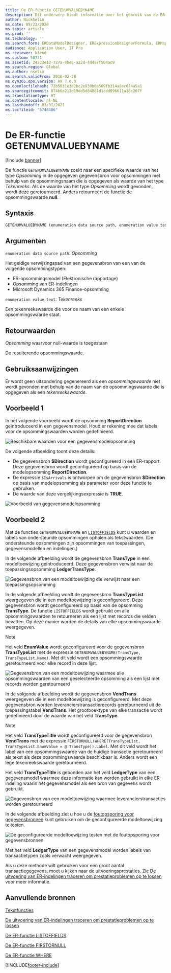 ```yaml
---
title: De ER-functie GETENUMVALUEBYNAME
description: Dit onderwerp biedt informatie over het gebruik van de ER-functie (Elektronische rapportage) GETENUMVALUEBYNAME.
author: NickSelin
ms.date: 09/23/2020
ms.topic: article
ms.prod: ''
ms.technology: ''
ms.search.form: ERDataModelDesigner, ERExpressionDesignerFormula, ERMappedFormatDesigner, ERModelMappingDesigner
audience: Application User, IT Pro
ms.reviewer: kfend
ms.custom: 58771
ms.assetid: 24223e13-727a-4be6-a22d-4d427f504ac9
ms.search.region: Global
ms.author: nselin
ms.search.validFrom: 2016-02-28
ms.dyn365.ops.version: AX 7.0.0
ms.openlocfilehash: 72b5831e3d2bc2e839b0a569fb314a8ec074a5a1
ms.sourcegitcommit: 074b6e212d19dd5d84881d1cdd096611a18c207f
ms.translationtype: HT
ms.contentlocale: nl-NL
ms.lasthandoff: 03/31/2021
ms.locfileid: "5746406"
---
```

# <a name="getenumvaluebyname-er-function"></a>De ER-functie GETENUMVALUEBYNAME

[!include [banner](../includes/banner.md)]

De functie `GETENUMVALUEBYNAME` zoekt naar een specifieke waarde van het type *Opsomming* in de opgegeven gegevensbron voor opsommingen met behulp van de opsommingsnaam die is opgegeven als waarde van het type *Tekenreeks*. Als de waarde van het type *Opsomming* wordt gevonden, wordt deze geretourneerd. Anders retourneert de functie de opsommingswaarde **null**.

## <a name="syntax"></a>Syntaxis

```vb
GETENUMVALUEBYNAME (enumeration data source path, enumeration value text)
```

## <a name="arguments"></a>Argumenten

`enumeration data source path`: *Opsomming*

Het geldige verwijzingspad van een gegevensbron van een van de volgende opsommingstypen:

- ER-opsommingsmodel (Elektronische rapportage)
- Opsomming van ER-indelingen
- Microsoft Dynamics 365 Finance-opsomming

`enumeration value text`: *Tekenreeks*

Een tekenreekswaarde die voor de naam van een enkele opsommingswaarde staat.

## <a name="return-values"></a>Retourwaarden

*Opsomming* waarvoor null-waarde is toegestaan

De resulterende opsommingswaarde.

## <a name="usage-notes"></a>Gebruiksaanwijzingen

Er wordt geen uitzondering gegenereerd als een *opsommingswaarde* niet wordt gevonden met behulp van de naam van de opsommingswaarde die is opgegeven als een *tekenreekswaarde*.

## <a name="example-1"></a>Voorbeeld 1

In het volgende voorbeeld wordt de opsomming **ReportDirection** geïntroduceerd in een gegevensmodel. Houd er rekening mee dat labels voor de opsommingswaarden worden gedefinieerd.

![Beschikbare waarden voor een gegevensmodelopsomming](./media/ER-data-model-enumeration-values.PNG)

De volgende afbeelding toont deze details:

- De gegevensbron **$Direction** wordt geconfigureerd in een ER-rapport. Deze gegevensbron wordt geconfigureerd op basis van de modelopsomming **ReportDirection**.
- De expressie `$IsArrivals` is ontworpen om de gegevensbron **$Direction** op basis van modelopsomming als parameter voor deze functie te gebruiken.
- De waarde van deze vergelijkingsexpressie is **TRUE**.

![Voorbeeld van gegevensmodelopsomming](./media/ER-data-model-enumeration-usage.PNG)

## <a name="example-2"></a>Voorbeeld 2

Met de functies `GETENUMVALUEBYNAME` en [`LISTOFFIELDS`](er-functions-list-listoffields.md) kunt u waarden en labels van ondersteunde opsommingen ophalen als tekstwaarden. (De ondersteunde opsommingen zijn opsommingen van toepassingen, gegevensmodellen en indelingen.)

In de volgende afbeelding wordt de gegevensbron **TransType** in een modeltoewijzing geïntroduceerd. Deze gegevensbron verwijst naar de toepassingsopsomming **LedgerTransType**.

![Gegevensbron van een modeltoewijzing die verwijst naar een toepassingsopsomming](./media/er-functions-text-getenumvaluebyname-example2-1.png)

In de volgende afbeelding wordt de gegevensbron **TransTypeList** weergegeven die in een modeltoewijzing is geconfigureerd. Deze gegevensbron wordt geconfigureerd op basis van de opsomming **TransType**. De functie `LISTOFFIELDS` wordt gebruikt om alle opsommingswaarden te retourneren als een lijst met records die velden bevatten. Op deze manier worden de details van elke opsommingswaarde weergegeven.

> [!NOTE]
> Het veld **EnumValue** wordt geconfigureerd voor de gegevensbron **TransTypeList** met de expressie `GETENUMVALUEBYNAME(TransType, TransTypeList.Name)`. Met dit veld wordt een opsommingswaarde geretourneerd voor elke record in deze lijst.

![Gegevensbron van een modeltoewijzing waarmee alle opsommingswaarden van een geselecteerde opsomming als een lijst met records worden geretourneerd](./media/er-functions-text-getenumvaluebyname-example2-2.png)

In de volgende afbeelding wordt de gegevensbron **VendTrans** weergegeven die in een modeltoewijzing is geconfigureerd. Met deze gegevensbron worden leverancierstransactierecords geretourneerd uit de toepassingstabel **VendTrans**. Het grootboektype van elke transactie wordt gedefinieerd door de waarde van het veld **TransType**.

> [!NOTE]
> Het veld **TransTypeTitle** wordt geconfigureerd voor de gegevensbron **VendTrans** met de expressie `FIRSTORNULL(WHERE(TransTypeList, TransTypeList.EnumValue = @.TransType)).Label`. Met dit veld wordt het label van een opsommingswaarde van de huidige transactie geretourneerd als tekst als deze opsommingswaarde beschikbaar is. Anders wordt een lege tekenreekswaarde geretourneerd.
>
> Het veld **TransTypeTitle** is gebonden aan het veld **LedgerType** van een gegevensmodel waarmee deze informatie kan worden gebruikt in elke ER-indeling waarin het gegevensmodel als een bron van gegevens wordt gebruikt.

![Gegevensbron van een modeltoewijzing waarmee leverancierstransacties worden geretourneerd](./media/er-functions-text-getenumvaluebyname-example2-3.png)

In de volgende afbeelding ziet u hoe u de [foutopsporing voor gegevensbronnen](er-debug-data-sources.md) kunt gebruiken om de geconfigureerde modeltoewijzing te testen.

![De geconfigureerde modeltoewijzing testen met de foutopsporing voor gegevensbronnen](./media/er-functions-text-getenumvaluebyname-example2-4.gif)

Met het veld **LedgerType** van een gegevensmodel worden labels van transactietypen zoals verwacht weergegeven.

Als u deze methode wilt gebruiken voor een groot aantal transactiegegevens, moet u kijken naar de uitvoeringsprestaties. Zie [De uitvoering van ER-indelingen traceren om prestatieproblemen op te lossen](trace-execution-er-troubleshoot-perf.md) voor meer informatie.

## <a name="additional-resources"></a>Aanvullende bronnen

[Tekstfuncties](er-functions-category-text.md)

[De uitvoering van ER-indelingen traceren om prestatieproblemen op te lossen](trace-execution-er-troubleshoot-perf.md)

[De ER-functie LISTOFFIELDS](er-functions-list-listoffields.md)

[De ER-functie FIRSTORNULL](er-functions-list-firstornull.md)

[De ER-functie WHERE](er-functions-list-where.md)


[!INCLUDE[footer-include](../../../includes/footer-banner.md)]
